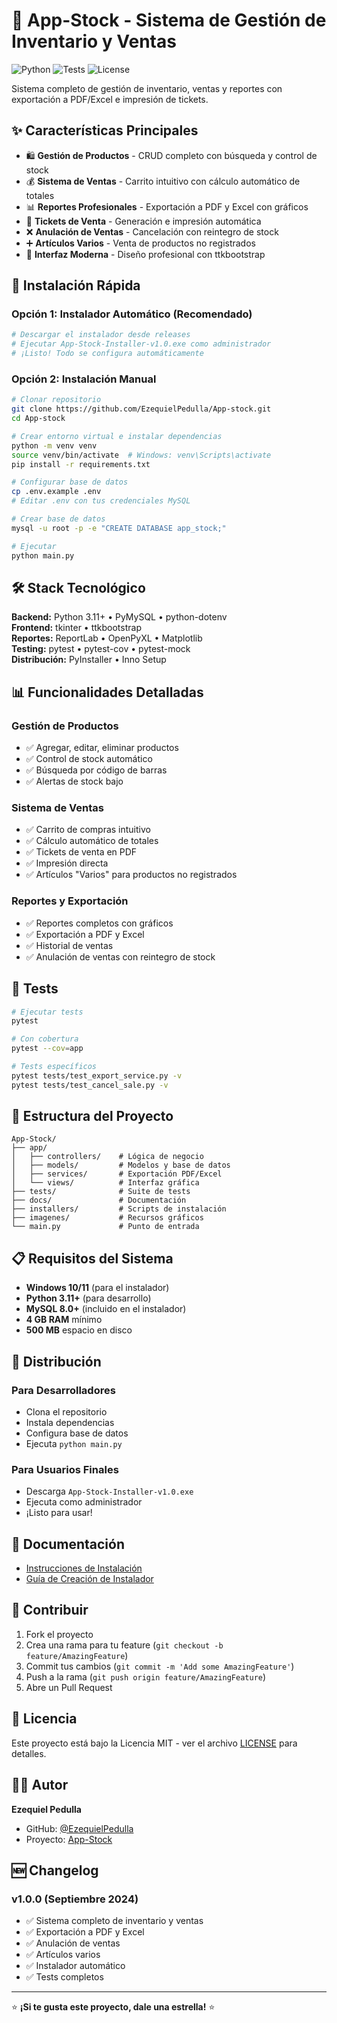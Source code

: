 # 🏪 App-Stock - Sistema de Gestión de Inventario y Ventas

![Python](https://img.shields.io/badge/python-3.11+-blue.svg)
![Tests](https://img.shields.io/badge/tests-20%20passed-brightgreen.svg)
![License](https://img.shields.io/badge/license-MIT-green.svg)

Sistema completo de gestión de inventario, ventas y reportes con exportación a PDF/Excel e impresión de tickets.

## ✨ Características Principales

- 🛍️ **Gestión de Productos** - CRUD completo con búsqueda y control de stock
- 💰 **Sistema de Ventas** - Carrito intuitivo con cálculo automático de totales
- 📊 **Reportes Profesionales** - Exportación a PDF y Excel con gráficos
- 🎫 **Tickets de Venta** - Generación e impresión automática
- ❌ **Anulación de Ventas** - Cancelación con reintegro de stock
- ➕ **Artículos Varios** - Venta de productos no registrados
- 🎨 **Interfaz Moderna** - Diseño profesional con ttkbootstrap

## 🚀 Instalación Rápida

### Opción 1: Instalador Automático (Recomendado)

```bash
# Descargar el instalador desde releases
# Ejecutar App-Stock-Installer-v1.0.exe como administrador
# ¡Listo! Todo se configura automáticamente
```

### Opción 2: Instalación Manual

```bash
# Clonar repositorio
git clone https://github.com/EzequielPedulla/App-stock.git
cd App-stock

# Crear entorno virtual e instalar dependencias
python -m venv venv
source venv/bin/activate  # Windows: venv\Scripts\activate
pip install -r requirements.txt

# Configurar base de datos
cp .env.example .env
# Editar .env con tus credenciales MySQL

# Crear base de datos
mysql -u root -p -e "CREATE DATABASE app_stock;"

# Ejecutar
python main.py
```

## 🛠️ Stack Tecnológico

**Backend:** Python 3.11+ • PyMySQL • python-dotenv  
**Frontend:** tkinter • ttkbootstrap  
**Reportes:** ReportLab • OpenPyXL • Matplotlib  
**Testing:** pytest • pytest-cov • pytest-mock  
**Distribución:** PyInstaller • Inno Setup

## 📊 Funcionalidades Detalladas

### Gestión de Productos

- ✅ Agregar, editar, eliminar productos
- ✅ Control de stock automático
- ✅ Búsqueda por código de barras
- ✅ Alertas de stock bajo

### Sistema de Ventas

- ✅ Carrito de compras intuitivo
- ✅ Cálculo automático de totales
- ✅ Tickets de venta en PDF
- ✅ Impresión directa
- ✅ Artículos "Varios" para productos no registrados

### Reportes y Exportación

- ✅ Reportes completos con gráficos
- ✅ Exportación a PDF y Excel
- ✅ Historial de ventas
- ✅ Anulación de ventas con reintegro de stock

## 🧪 Tests

```bash
# Ejecutar tests
pytest

# Con cobertura
pytest --cov=app

# Tests específicos
pytest tests/test_export_service.py -v
pytest tests/test_cancel_sale.py -v
```

## 📁 Estructura del Proyecto

```
App-Stock/
├── app/
│   ├── controllers/    # Lógica de negocio
│   ├── models/         # Modelos y base de datos
│   ├── services/       # Exportación PDF/Excel
│   └── views/          # Interfaz gráfica
├── tests/              # Suite de tests
├── docs/               # Documentación
├── installers/         # Scripts de instalación
├── imagenes/           # Recursos gráficos
└── main.py             # Punto de entrada
```

## 📋 Requisitos del Sistema

- **Windows 10/11** (para el instalador)
- **Python 3.11+** (para desarrollo)
- **MySQL 8.0+** (incluido en el instalador)
- **4 GB RAM** mínimo
- **500 MB** espacio en disco

## 🎯 Distribución

### Para Desarrolladores

- Clona el repositorio
- Instala dependencias
- Configura base de datos
- Ejecuta `python main.py`

### Para Usuarios Finales

- Descarga `App-Stock-Installer-v1.0.exe`
- Ejecuta como administrador
- ¡Listo para usar!

## 📖 Documentación

- [Instrucciones de Instalación](docs/INSTRUCCIONES.txt)
- [Guía de Creación de Instalador](docs/COMO_CREAR_INSTALADOR.txt)

## 🤝 Contribuir

1. Fork el proyecto
2. Crea una rama para tu feature (`git checkout -b feature/AmazingFeature`)
3. Commit tus cambios (`git commit -m 'Add some AmazingFeature'`)
4. Push a la rama (`git push origin feature/AmazingFeature`)
5. Abre un Pull Request

## 📄 Licencia

Este proyecto está bajo la Licencia MIT - ver el archivo [LICENSE](LICENSE) para detalles.

## 👨‍💻 Autor

**Ezequiel Pedulla**

- GitHub: [@EzequielPedulla](https://github.com/EzequielPedulla)
- Proyecto: [App-Stock](https://github.com/EzequielPedulla/App-stock)

## 🆕 Changelog

### v1.0.0 (Septiembre 2024)

- ✅ Sistema completo de inventario y ventas
- ✅ Exportación a PDF y Excel
- ✅ Anulación de ventas
- ✅ Artículos varios
- ✅ Instalador automático
- ✅ Tests completos

---

⭐ **¡Si te gusta este proyecto, dale una estrella!** ⭐
